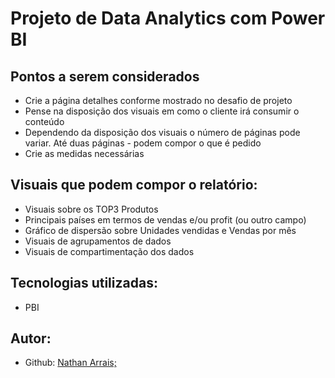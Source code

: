 # Projeto de Data Analytics com Power BI

## Pontos a serem considerados

- Crie a página detalhes conforme mostrado no desafio de projeto
- Pense na disposição dos visuais em como o cliente irá consumir o conteúdo
- Dependendo da disposição dos visuais o número de páginas pode variar. Até duas páginas - podem compor o que é pedido
- Crie as medidas necessárias

## Visuais que podem compor o relatório:

- Visuais sobre os TOP3 Produtos
- Principais países em termos de vendas e/ou profit (ou outro campo)
- Gráfico de dispersão sobre Unidades vendidas e Vendas por mês
- Visuais de agrupamentos de dados
- Visuais de compartimentação dos dados

## Tecnologias utilizadas:

- PBI

## Autor:

- Github: [Nathan Arrais;](https://github.com/nathan-arrais)
